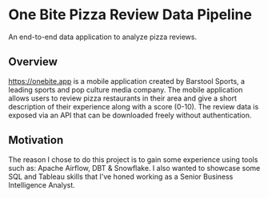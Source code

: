 # One Bite Pizza Review Data Pipeline

An end-to-end data application to analyze pizza reviews.


## Overview
https://onebite.app is a mobile application created by Barstool Sports, a leading sports and pop culture media company. The mobile application allows users to review pizza restaurants in their area and give a short description of their experience along with a score (0-10). The review data is exposed via an API that can be downloaded freely without authentication. 

## Motivation
The reason I chose to do this project is to gain some experience using tools such as: Apache Airflow, DBT & Snowflake. I also wanted to showcase some SQL and Tableau skills that I've honed working as a Senior Business Intelligence Analyst.
